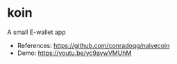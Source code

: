 # koin

A small E-wallet app

- References: https://github.com/conradoqg/naivecoin
- Demo: https://youtu.be/yc9aywVMUhM
